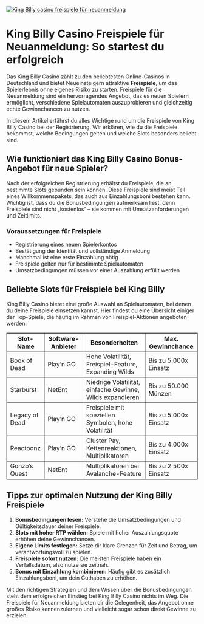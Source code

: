 [![King Billy casino freispiele für neuanmeldung](https://123-caf.pages.dev/gitsignup.png)](https://vrmoo.ru/Bt82HjjY)

<h1>King Billy Casino Freispiele für Neuanmeldung: So startest du erfolgreich</h1>  <p>Das King Billy Casino zählt zu den beliebtesten Online-Casinos in Deutschland und bietet Neueinsteigern attraktive <strong>Freispiele</strong>, um das Spielerlebnis ohne eigenes Risiko zu starten. Freispiele für die Neuanmeldung sind ein hervorragendes Angebot, das es neuen Spielern ermöglicht, verschiedene Spielautomaten auszuprobieren und gleichzeitig echte Gewinnchancen zu nutzen.</p>  <p>In diesem Artikel erfährst du alles Wichtige rund um die Freispiele von King Billy Casino bei der Registrierung. Wir erklären, wie du die Freispiele bekommst, welche Bedingungen gelten und welche Slots besonders beliebt sind.</p>  <h2>Wie funktioniert das King Billy Casino Bonus-Angebot für neue Spieler?</h2>  <p>Nach der erfolgreichen Registrierung erhältst du Freispiele, die an bestimmte Slots gebunden sein können. Diese Freispiele sind meist Teil eines Willkommenspakets, das auch aus Einzahlungsboni bestehen kann. Wichtig ist, dass du die Bonusbedingungen aufmerksam liest, denn Freispiele sind nicht „kostenlos“ – sie kommen mit Umsatzanforderungen und Zeitlimits.</p>  <h3>Voraussetzungen für Freispiele</h3>  <ul>   <li>Registrierung eines neuen Spielerkontos</li>   <li>Bestätigung der Identität und vollständige Anmeldung</li>   <li>Manchmal ist eine erste Einzahlung nötig</li>   <li>Freispiele gelten nur für bestimmte Spielautomaten</li>   <li>Umsatzbedingungen müssen vor einer Auszahlung erfüllt werden</li> </ul>  <h2>Beliebte Slots für Freispiele bei King Billy</h2>  <p>King Billy Casino bietet eine große Auswahl an Spielautomaten, bei denen du deine Freispiele einsetzen kannst. Hier findest du eine Übersicht einiger der Top-Spiele, die häufig im Rahmen von Freispiel-Aktionen angeboten werden:</p>  <table border="1" cellpadding="8" cellspacing="0" style="border-collapse: collapse; width: 100%;">   <thead>     <tr>       <th>Slot-Name</th>       <th>Software-Anbieter</th>       <th>Besonderheiten</th>       <th>Max. Gewinnchance</th>     </tr>   </thead>   <tbody>     <tr>       <td>Book of Dead</td>       <td>Play’n GO</td>       <td>Hohe Volatilität, Freispiel-Feature, Expanding Wilds</td>       <td>Bis zu 5.000x Einsatz</td>     </tr>     <tr>       <td>Starburst</td>       <td>NetEnt</td>       <td>Niedrige Volatilität, einfache Gewinne, Wilds expandieren</td>       <td>Bis zu 50.000 Münzen</td>     </tr>     <tr>       <td>Legacy of Dead</td>       <td>Play’n GO</td>       <td>Freispiele mit speziellen Symbolen, hohe Volatilität</td>       <td>Bis zu 5.000x Einsatz</td>     </tr>     <tr>       <td>Reactoonz</td>       <td>Play’n GO</td>       <td>Cluster Pay, Kettenreaktionen, Multiplikatoren</td>       <td>Bis zu 4.000x Einsatz</td>     </tr>     <tr>       <td>Gonzo’s Quest</td>       <td>NetEnt</td>       <td>Multiplikatoren bei Avalanche-Feature</td>       <td>Bis zu 2.500x Einsatz</td>     </tr>   </tbody> </table>  <h2>Tipps zur optimalen Nutzung der King Billy Freispiele</h2>  <ol>   <li><strong>Bonusbedingungen lesen:</strong> Verstehe die Umsatzbedingungen und Gültigkeitsdauer deiner Freispiele.</li>   <li><strong>Slots mit hoher RTP wählen:</strong> Spiele mit hoher Auszahlungsquote erhöhen deine Gewinnchancen.</li>   <li><strong>Eigene Limits festlegen:</strong> Setze dir klare Grenzen für Zeit und Betrag, um verantwortungsvoll zu spielen.</li>   <li><strong>Freispiele sofort nutzen:</strong> Die meisten Freispiele haben ein Verfallsdatum, also nutze sie zeitnah.</li>   <li><strong>Bonus mit Einzahlung kombinieren:</strong> Häufig gibt es zusätzlich Einzahlungsboni, um dein Guthaben zu erhöhen.</li> </ol>  <p>Mit den richtigen Strategien und dem Wissen über die Bonusbedingungen steht dem erfolgreichen Einstieg bei King Billy Casino nichts im Weg. Die Freispiele für Neuanmeldung bieten dir die Gelegenheit, das Angebot ohne großes Risiko kennenzulernen und vielleicht sogar schon direkt Gewinne zu erzielen.</p>